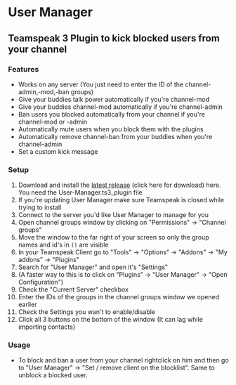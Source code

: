 # User Manager

## Teamspeak 3 Plugin to kick blocked users from your channel

### Features
- Works on any server (You just need to enter the ID of the channel-admin,-mod,-ban groups)
- Give your buddies talk power automatically if you're channel-mod
- Give your buddies channel-mod automatically if you're channel-admin
- Ban users you blocked automatically from your channel if you're channel-mod or -admin
- Automatically mute users when you block them with the plugins
- Automatically remove channel-ban from your buddies when you're channel-admin
- Set a custom kick message

### Setup
1. Download and install the [latest release](https://github.com/alex720/user-manager/releases/latest) (click here for download) here. You need the User-Manager.ts3_plugin file
2. If you're updating User Manager make sure Teamspeak is closed while trying to install
3. Connect to the server you'd like User Manager to manage for you
4. Open channel groups window by clicking on "Permissions" -> "Channel groups"
5. Move the window to the far right of your screen so only the group names and id's in `()` are visible
6. In your Teamspeak Client go to "Tools" -> "Options" -> "Addons" -> "My addons" -> "Plugins"
7. Search for "User Manager" and open it's "Settings"
8. (A faster way to this is to click on "Plugins" -> "User Manager" -> "Open Configuration")
9. Check the "Current Server" checkbox
10. Enter the IDs of the groups in the channel groups window we opened earlier
11. Check the Settings you wan't to enable/disable
12. Click all 3 buttons on the bottom of the window (It can lag while importing contacts)

### Usage
- To block and ban a user from your channel rightclick on him and then go to "User Manager" -> "Set / remove client on the blocklist". Same to unblock a blocked user.
